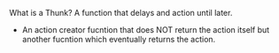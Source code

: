 What is a Thunk?
A function that delays and action until later.
- An action creator fucntion that does NOT return the action itself but another fucntion which eventually returns the action.
